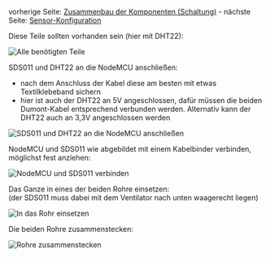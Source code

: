 vorherige Seite: [Zusammenbau der Komponenten (Schaltung)](https://github.com/opendata-stuttgart/meta/wiki/Zusammenbau-der-Komponenten-(Schaltung)) - nächste Seite: [Sensor-Konfiguration](/opendata-stuttgart/meta/wiki/Konfiguration-der-Sensoren)  
  
Diese Teile sollten vorhanden sein (hier mit DHT22):  
  
![Alle benötigten Teile](https://github.com/opendata-stuttgart/meta/raw/master/images/zusammenbau/1_-_alle_Teile.jpg)  
  
SDS011 und DHT22 an die NodeMCU anschließen:  
* nach dem Anschluss der Kabel diese am besten mit etwas Textilklebeband sichern  
* hier ist auch der DHT22 an 5V angeschlossen, dafür müssen die beiden Dumont-Kabel entsprechend verbunden werden. Alternativ kann der DHT22 auch an 3,3V angeschlossen werden  
  
![SDS011 und DHT22 an die NodeMCU anschließen](https://github.com/opendata-stuttgart/meta/raw/master/images/zusammenbau/2_-_Sensoren_an_NodeMCU_anschliessen.jpg)  
  
NodeMCU und SDS011 wie abgebildet mit einem Kabelbinder verbinden, möglichst fest anziehen:  
  
![NodeMCU und SDS011 verbinden](https://github.com/opendata-stuttgart/meta/raw/master/images/zusammenbau/3_-_SDS011_und_NodeMCU_zusammensetzen.jpg)  
  
Das Ganze in eines der beiden Rohre einsetzen:  
(der SDS011 muss dabei mit dem Ventilator nach unten waagerecht liegen)  
  
![In das Rohr einsetzen](https://github.com/opendata-stuttgart/meta/raw/master/images/zusammenbau/4_-_das_ganze_in_das_Rohr_einsetzen.jpg)  
  
Die beiden Rohre zusammenstecken:  
  
![Rohre zusammenstecken](https://github.com/opendata-stuttgart/meta/raw/master/images/zusammenbau/5_-_die_beiden_Rohre_zusammenstecken.jpg)  
